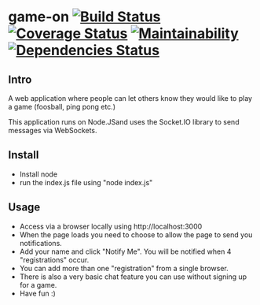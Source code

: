 # game-on [![Build Status](https://travis-ci.org/cl0h/game-on.svg?branch=master)](https://travis-ci.org/cl0h/game-on?branch=master) [![Coverage Status](https://coveralls.io/repos/github/cl0h/game-on/badge.svg?branch=master)](https://coveralls.io/github/cl0h/game-on?branch=master) [![Maintainability](https://api.codeclimate.com/v1/badges/20fa6c7180787dd18471/maintainability)](https://codeclimate.com/github/cl0h/game-on/maintainability) [![Dependencies Status](https://david-dm.org/cl0h/game-on/status.svg)](https://david-dm.org/cl0h/game-on) 
 


## Intro
A web application where people can let others know they would like to play a game (foosball, ping pong etc.)


This application runs on Node.JSand uses the Socket.IO library to send messages via WebSockets. 


## Install
- Install node
- run the index.js file using "node index.js"


## Usage
- Access via a browser locally using http://localhost:3000
- When the page loads you need to choose to allow the page to send you notifications.
- Add your name and click "Notify Me". You will be notified when 4 "registrations" occur. 
- You can add more than one "registration" from a single browser.
- There is also a very basic chat feature you can use without signing up for a game.
- Have fun :)
